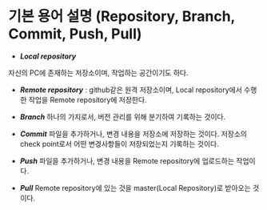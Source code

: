 # 기본 용어 설명 (Repository, Branch, Commit, Push, Pull)

- ***Local repository*** 


자신의 PC에 존재하는 저장소이며, 작업하는 공간이기도 하다.


- ***Remote repository*** : github같은 원격 저장소이며, Local repository에서 수행한 작업을 Remote repository에 저장한다.


- ***Branch***
	하나의 가지로서, 버전 관리를 위해 분기하여 기록하는 것이다.
	

- ***Commit***
	파일을 추가하거나, 변경 내용을 저장소에 저장하는 것이다.
	저장소의 check point로서 어떤 변경사항들이 저장되었는지 기록하는 것이다.


- ***Push***
	파일을 추가하거나, 변경 내용을 Remote repository에 업로드하는 작업이다.

- ***Pull***
	Remote repository에 있는 것을 master(Local Repository)로 받아오는 것이다.
